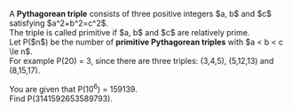 <p>
A <b>Pythagorean triple</b> consists of three positive integers $a, b$ and $c$ satisfying $a^2+b^2=c^2$.<br />
The triple is called primitive if $a, b$ and $c$ are relatively prime.<br />
Let P($n$) be the number of <b>primitive Pythagorean triples</b> with $a &lt; b &lt; c \le n$.<br />
For example P(20) = 3, since there are three triples: (3,4,5), (5,12,13) and (8,15,17).
</p>
<p>
You are given that P(10<sup>6</sup>) = 159139.<br />
Find P(3141592653589793).
</p>

